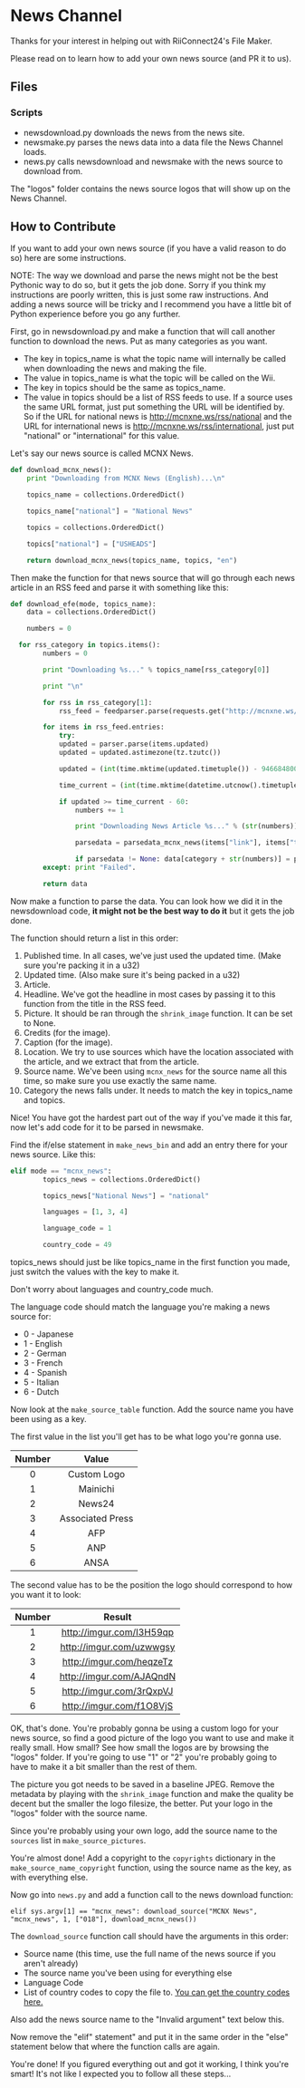 # News Channel

Thanks for your interest in helping out with RiiConnect24's File Maker.

Please read on to learn how to add your own news source (and PR it to us).

## Files

### Scripts

+ newsdownload.py downloads the news from the news site.
+ newsmake.py parses the news data into a data file the News Channel loads.
+ news.py calls newsdownload and newsmake with the news source to download from.

The "logos" folder contains the news source logos that will show up on the News Channel.

## How to Contribute

If you want to add your own news source (if you have a valid reason to do so) here are some instructions.

NOTE: The way we download and parse the news might not be the best Pythonic way to do so, but it gets the job done. Sorry if you think my instructions are poorly written, this is just some raw instructions. And adding a news source will be tricky and I recommend you have a little bit of Python experience before you go any further.

First, go in newsdownload.py and make a function that will call another function to download the news. Put as many categories as you want.

+ The key in topics_name is what the topic name will internally be called when downloading the news and making the file.
+ The value in topics_name is what the topic will be called on the Wii.
+ The key in topics should be the same as topics_name.
+ The value in topics should be a list of RSS feeds to use. If a source uses the same URL format, just put something the URL will be identified by. So if the URL for national news is http://mcnxne.ws/rss/national and the URL for international news is http://mcnxne.ws/rss/international, just put "national" or "international" for this value.

Let's say our news source is called MCNX News.

```python
def download_mcnx_news():
	print "Downloading from MCNX News (English)...\n"

	topics_name = collections.OrderedDict()

	topics_name["national"] = "National News"

	topics = collections.OrderedDict()

	topics["national"] = ["USHEADS"]

	return download_mcnx_news(topics_name, topics, "en")
```

Then make the function for that news source that will go through each news article in an RSS feed and parse it with something like this:

```python
def download_efe(mode, topics_name):
	data = collections.OrderedDict()

	numbers = 0

  for rss_category in topics.items():
		numbers = 0

		print "Downloading %s..." % topics_name[rss_category[0]]

		print "\n"

		for rss in rss_category[1]:
			rss_feed = feedparser.parse(requests.get("http://mcnxne.ws/rss/%s").text)

    	for items in rss_feed.entries:
    		try:
      		updated = parser.parse(items.updated)
      		updated = updated.astimezone(tz.tzutc())

      		updated = (int(time.mktime(updated.timetuple()) - 946684800) / 60)

      		time_current = (int(time.mktime(datetime.utcnow().timetuple())) - 946684800) / 60

      		if updated >= time_current - 60:
      			numbers += 1

      			print "Downloading News Article %s..." % (str(numbers))

      			parsedata = parsedata_mcnx_news(items["link"], items["title"], updated)

      			if parsedata != None: data[category + str(numbers)] = parsedata
        except: print "Failed".

    	return data
```

Now make a function to parse the data. You can look how we did it in the newsdownload code, **it might not be the best way to do it** but it gets the job done.

The function should return a list in this order:

1. Published time. In all cases, we've just used the updated time. (Make sure you're packing it in a u32)
1. Updated time. (Also make sure it's being packed in a u32)
1. Article.
1. Headline. We've got the headline in most cases by passing it to this function from the title in the RSS feed.
1. Picture. It should be ran through the `shrink_image` function. It can be set to None.
1. Credits (for the image).
1. Caption (for the image).
1. Location. We try to use sources which have the location associated with the article, and we extract that from the article.
1. Source name. We've been using `mcnx_news` for the source name all this time, so make sure you use exactly the same name.
1. Category the news falls under. It needs to match the key in topics_name and topics.

Nice! You have got the hardest part out of the way if you've made it this far, now let's add code for it to be parsed in newsmake.

Find the if/else statement in `make_news_bin` and add an entry there for your news source. Like this:

```python
elif mode == "mcnx_news":
		topics_news = collections.OrderedDict()

		topics_news["National News"] = "national"

		languages = [1, 3, 4]

		language_code = 1

		country_code = 49
```

topics_news should just be like topics_name in the first function you made, just switch the values with the key to make it.

Don't worry about languages and country_code much.

The language code should match the language you're making a news source for:

+ 0 - Japanese
+ 1 - English
+ 2 - German
+ 3 - French
+ 4 - Spanish
+ 5 - Italian
+ 6 - Dutch

Now look at the `make_source_table` function. Add the source name you have been using as a key.

The first value in the list you'll get has to be what logo you're gonna use.

Number|Value
:-----:|:-----:
0 |Custom Logo
1 |Mainichi
2 |News24
3 |Associated Press
4 |AFP
5 |ANP
6 |ANSA

The second value has to be the position the logo should correspond to how you want it to look:

Number|Result
:-----:|:-----:
1 |http://imgur.com/I3H59qp
2 |http://imgur.com/uzwwgsy
3 |http://imgur.com/heqzeTz
4 |http://imgur.com/AJAQndN
5 |http://imgur.com/3rQxpVJ
6 |http://imgur.com/f1O8VjS

OK, that's done. You're probably gonna be using a custom logo for your news source, so find a good picture of the logo you want to use and make it really small. How small? See how small the logos are by browsing the "logos" folder. If you're going to use "1" or "2" you're probably going to have to make it a bit smaller than the rest of them.

The picture you got needs to be saved in a baseline JPEG. Remove the metadata by playing with the `shrink_image` function and make the quality be decent but the smaller the logo filesize, the better. Put your logo in the "logos" folder with the source name.

Since you're probably using your own logo, add the source name to the `sources` list in `make_source_pictures`.

You're almost done! Add a copyright to the `copyrights` dictionary in the `make_source_name_copyright` function, using the source name as the key, as with everything else.

Now go into `news.py` and add a function call to the news download function:

`elif sys.argv[1] == "mcnx_news": download_source("MCNX News", "mcnx_news", 1, ["018"], download_mcnx_news())`

The `download_source` function call should have the arguments in this order:

+ Source name (this time, use the full name of the news source if you aren't already)
+ The source name you've been using for everything else
+ Language Code
+ List of country codes to copy the file to. [You can get the country codes here.](http://wiibrew.org/wiki/Country_Codes)

Also add the news source name to the "Invalid argument" text below this.

Now remove the "elif" statement" and put it in the same order in the "else" statement below that where the function calls are again.

You're done! If you figured everything out and got it working, I think you're smart! It's not like I expected you to follow all these steps...
